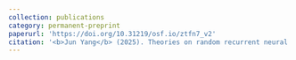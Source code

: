 ```yaml
---
collection: publications
category: permanent-preprint
paperurl: 'https://doi.org/10.31219/osf.io/ztfn7_v2'
citation: '<b>Jun Yang</b> (2025). Theories on random recurrent neural networks: a brief review, OSF Preprints.'
---
```

